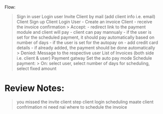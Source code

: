 Flow:
> Sign in user
> Login user
> Invite Client by mail (add client info i.e. email)
> Client Sign up
> Client Login
> User - Create an invoice
> Client - receive the invoice confirmation
    > Accept: 
        - redirect link to the payment module and client will pay
        - client can pay mannualy
        - if the user is set for the scheduled payment, it should pay automatically based on number of days
        - if the user is set for the autopay on
            - add credit card details
            - if already added, the payment should be done automatically
    > Denied: Message to the respective user
> List of Invoices (both side i.e. client & user)
> Payment gatway
> Set the auto pay mode
> Schedule payment:
    > On: select user, select number of days for scheduling, select fixed amount 



Review Notes:
=============
> you missed the invite client step
> client login
> scheduling maate client confrimation ni need nai
> where to schedule the invoice
